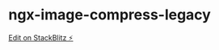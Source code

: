 # ngx-image-compress-legacy

[Edit on StackBlitz ⚡️](https://stackblitz.com/edit/ngx-image-compress-legacy)